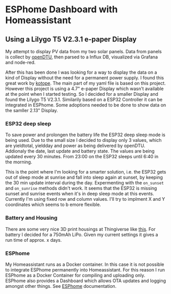 # ESPhome Dashboard with Homeassistant
## Using a Lilygo T5 V2.3.1 e-paper Display

My attempt to display PV data from my two solar panels. Data from panels is collect by [openDTU](https://github.com/tbnobody/OpenDTU), then parsed to a Influx DB, visualized via Grafana and node-red.

After this has been done I was looking for a way to display the data on a kind of Display without the need for a permanent power supply. I found this great work by [kotope](https://github.com/kotope/esphome_eink_dashboard/tree/main). The main part of my yaml file is based on this project. However this project is using a 4.7" e-paper Display which wasn't available at the point when I started testing. So I decided for a smaller Display and found the Lilygo T5 V2.3.1. Similarily based on a ESP32 Controller it can be integrated in ESPhome. Some adoptions needed to be done to show data on the samller 2.13" Display. 
### ESP32 deep sleep
To save power and prolongen the battery life the ESP32 deep sleep mode is being used. Due to the small size I decided to display only 3 values, which are yieldtotal, yieldday and power as being delivered by openDTU. Addionaly the date, last update and battery state. The values are being updated every 30 minutes. From 23:00 on the ESP32 sleeps until 6:40 in the morning.

This is the point where I'm looking for a smarter solution, i.e. the ESP32 gets out of sleep mode at sunrise and fall into sleep again at sunset, by keeping the 30 min update interval during the day. Expermenting with the `on_sunset` and `on_sunrise` methods didn't work. It seems that the ESP32 is missing sunset and sunrise events when it's in deep sleep mode at this events.
Currently I'm using fixed row and column values. I'll try to implment X and Y coordinates which seems to b emore flexible.
### Battery and Housing
There are some very nice 3D print housings at Thingiverse like [this](https://www.thingiverse.com/thing:5966664).
For battery I decided for a 750mAh LiPo. Given my current settings it gives a run time of approx. x days.
### ESPhome
My Homeassistant runs as a Docker container. In this case it is not possible to integrate ESPhome permanently into Homeassistant. For this reason I run ESPhome as a Docker Container for compiling and uploading only. ESPhome also provides a Dashboard which allows OTA updates and logging amongst other things. See [ESPhome](https://esphome.io/guides/getting_started_command_line) documentation.